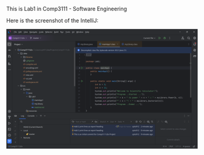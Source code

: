 This is Lab1 in Comp3111 - Software Engineering

Here is the screenshot of the IntelliJ:

![Screenshot](Screenshot_Step4.png)